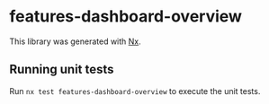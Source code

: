 # features-dashboard-overview

This library was generated with [Nx](https://nx.dev).

## Running unit tests

Run `nx test features-dashboard-overview` to execute the unit tests.
